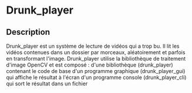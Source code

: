 # Drunk_player
## Description

Drunk_player est un système de lecture de vidéos qui a trop bu. Il lit les vidéos contenues dans un dossier par morceaux, aléatoirement et parfois en transformant l'image. Drunk_player utilise la bibliothèque de traitement d'image OpenCV et est composé : d'une bibliothèque (drunk_player) contenant le code de base d'un programme graphique (drunk_player_gui) qui affiche le résultat à l'écran d'un programme console (drunk_player_cli) qui sort le résultat dans un fichier


